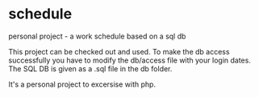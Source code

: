 # schedule
personal project - a work schedule based on a sql db

This project can be checked out and used. 
To make the db access successfully you have to modify the db/access file with your login dates.
The SQL DB is given as a .sql file in the db folder. 

It's a personal project to excersise with php.
